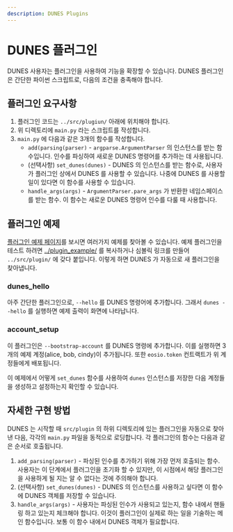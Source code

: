 ```yaml
---
description: DUNES Plugins
---
```


# DUNES 플러그인

DUNES 사용자는 플러그인을 사용하여 기능을 확장할 수 있습니다. DUNES 플러그인은 간단한 파이썬 스크립트로, 다음의 조건을 충족해야 합니다.

## 플러그인 요구사항

1. 플러그인 코드는 `../src/plugiun/` 아래에 위치해야 합니다.
2. 위 디렉토리에 `main.py` 라는 스크립트를 작성합니다.
3. `main.py` 에 다음과 같은 3개의 함수를 작성합니다.
   * `add(parsing(parser)` - `argparse.ArgumentParser` 의 인스턴스를 받는 함수입니다. 인수를 파싱하여 새로운 DUNES 명령어를 추가하는 데 사용됩니다.&#x20;
   * (선택사항) `set_dunes(dunes)` - DUNES 의 인스턴스를 받는 함수로, 사용자가 플러그인 상에서 DUNES 를 사용할 수 있습니다. 나중에 DUNES 를 사용할 일이 있다면 이 함수를 사용할 수 있습니다.
   * `handle_args(args)` - `ArgumentParser.pare_args` 가 반환한 네임스페이스를 받는 함수.  이 함수는 새로운 DUNES 명령어 인수를 다룰 때 사용합니다.

## 플러그인 예제

[플러그인 예제 페이지](https://github.com/AntelopeIO/DUNES/blob/main/plugin\_example)를 보시면 여러가지 예제를 찾아볼 수 있습니다. 예제 플러그인을 테스트 하려면 [../plugin\_example/](https://github.com/AntelopeIO/DUNES/blob/main/plugin\_example) 를 복사하거나 심볼릭 링크를 만들어 `../src/plugin/` 에 갖다 붙입니다. 이렇게 하면 DUNES 가 자동으로 새 플러그인을 찾아냅니다.

### dunes\_hello

아주 간단한 플러그인으로, `--hello` 를 DUNES 명령어에 추가합니다. 그래서 `dunes --hello` 를 실행하면 예제 출력이 화면에 나타납니다.

### account\_setup

이 플러그인은 `--bootstrap-account` 를 DUNES 명령에 추가합니다. 이를 실행하면 3개의 예제 계정(alice, bob, cindy)이 추가됩니다. 또한 `eosio.token` 컨트랙트가 위 계정들에게 배포됩니다.

이 예제에서 어떻게 `set_dunes` 함수를 사용하여 `dunes` 인스턴스를 저장한 다음 계정들을 생성하고 설정하는지 확인할 수 있습니다. &#x20;

## 자세한 구현 방법

DUNES 는 시작할 때 `src/plugin` 의 하위 디렉토리에 있는 플러그인을 자동으로 찾아 낸 다음, 각각의 `main.py` 파일을 동적으로 로딩합니다. 각 플러그인의 함수는 다음과 같은 순서로 호출됩니다.

1. `add_parsing(parser)` - 파싱된 인수를 추가하기 위해 가장 먼저 호출되는 함수. 사용자는 이 단계에서 플러그인을 초기화 할 수 있지만, 이 시점에서 해당 플러그인을 사용하게 될 지는 알 수 없다는 것에 주의해야 합니다.&#x20;
2. (선택사항) `set_dunes(dunes)` - DUNES 의 인스턴스를 사용하고 싶다면 이 함수에 DUNES  객체를 저장할 수 있습니다.
3. `handle_args(args)` - 사용자는 파싱된 인수가 사용되고 있는지, 함수 내에서 핸들링 하고 있는지 체크해야 합니다. 이것이 플러그인이 실제로 하는 일을 기술하는 메인 함수입니다.  보통 이 함수 내에서 DUNES 객체가 필요합니다.
